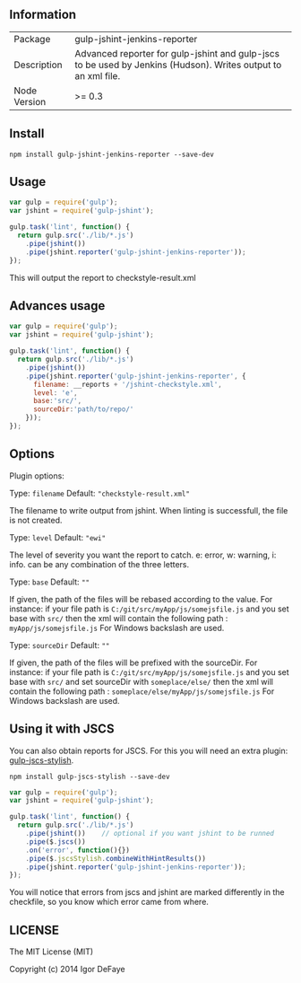 
## Information

<table>
<tr>
<td>Package</td><td>gulp-jshint-jenkins-reporter</td>
</tr>
<tr>
<td>Description</td>
<td>Advanced reporter for gulp-jshint and gulp-jscs to be used by Jenkins (Hudson). Writes output to an xml file.</td>
</tr>
<tr>
<td>Node Version</td>
<td>>= 0.3</td>
</tr>
</table>

## Install

    npm install gulp-jshint-jenkins-reporter --save-dev

## Usage

```javascript
var gulp = require('gulp');
var jshint = require('gulp-jshint');

gulp.task('lint', function() {
  return gulp.src('./lib/*.js')
    .pipe(jshint())
    .pipe(jshint.reporter('gulp-jshint-jenkins-reporter'));
});
```
This will output the report to checkstyle-result.xml


## Advances usage

```javascript
var gulp = require('gulp');
var jshint = require('gulp-jshint');

gulp.task('lint', function() {
  return gulp.src('./lib/*.js')
    .pipe(jshint())
    .pipe(jshint.reporter('gulp-jshint-jenkins-reporter', {
      filename: __reports + '/jshint-checkstyle.xml',
	  level: 'e', 
	  base:'src/', 
	  sourceDir:'path/to/repo/'
    }));
});
```

## Options

Plugin options:

Type: `filename`
Default: `"checkstyle-result.xml"`

The filename to write output from jshint. When linting is successfull, the file is not created.


Type: `level`
Default: `"ewi"`

The level of severity you want the report to catch. e: error, w: warning,  i: info. can be
any combination of the three letters.


Type: `base`
Default: `""`

If given, the path of the files will be rebased according to the value. For instance:
if your file path is `C:/git/src/myApp/js/somejsfile.js` and you set base with `src/` then the xml will 
contain the following path : `myApp/js/somejsfile.js`
For Windows backslash are used.


Type: `sourceDir`
Default: `""`

If given, the path of the files will be prefixed with the sourceDir. For instance:
if your file path is `C:/git/src/myApp/js/somejsfile.js` and you set base with `src/` and set sourceDir with `someplace/else/`
then the xml will contain the following path : `someplace/else/myApp/js/somejsfile.js`
For Windows backslash are used.

## Using it with JSCS
You can also obtain reports for JSCS. For this you will need an extra plugin: [gulp-jscs-stylish](https://www.npmjs.com/package/gulp-jscs-stylish "gulp-jscs-stylish").

    npm install gulp-jscs-stylish --save-dev

```javascript
var gulp = require('gulp');
var jshint = require('gulp-jshint');

gulp.task('lint', function() {
  return gulp.src('./lib/*.js')
    .pipe(jshint())    // optional if you want jshint to be runned
    .pipe($.jscs())
    .on('error', function(){})
	.pipe($.jscsStylish.combineWithHintResults())
    .pipe(jshint.reporter('gulp-jshint-jenkins-reporter'));
});
```
You will notice that errors from jscs and jshint are marked differently in the checkfile, so you know which error came from where.

## LICENSE

The MIT License (MIT)

Copyright (c) 2014 Igor DeFaye
